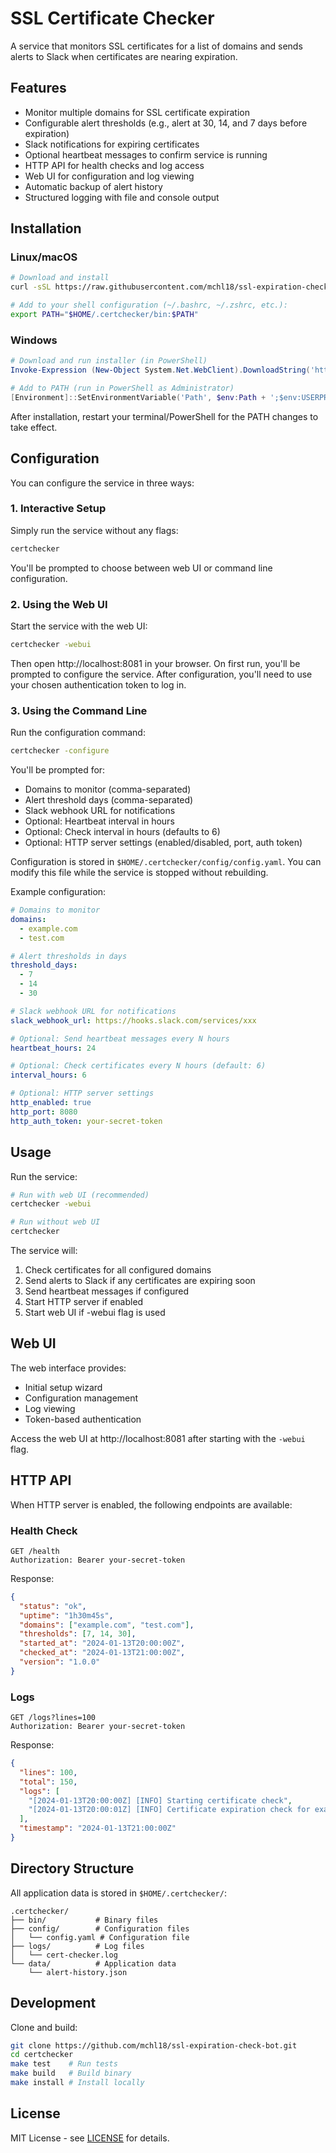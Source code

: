 # SSL Certificate Checker

A service that monitors SSL certificates for a list of domains and sends alerts to Slack when certificates are nearing expiration.

## Features

- Monitor multiple domains for SSL certificate expiration
- Configurable alert thresholds (e.g., alert at 30, 14, and 7 days before expiration)
- Slack notifications for expiring certificates
- Optional heartbeat messages to confirm service is running
- HTTP API for health checks and log access
- Web UI for configuration and log viewing
- Automatic backup of alert history
- Structured logging with file and console output

## Installation

### Linux/macOS

```bash
# Download and install
curl -sSL https://raw.githubusercontent.com/mchl18/ssl-expiration-check-bot/main/install/install.sh | bash

# Add to your shell configuration (~/.bashrc, ~/.zshrc, etc.):
export PATH="$HOME/.certchecker/bin:$PATH"
```

### Windows

```powershell
# Download and run installer (in PowerShell)
Invoke-Expression (New-Object System.Net.WebClient).DownloadString('https://raw.githubusercontent.com/mchl18/ssl-expiration-check-bot/main/install/install.ps1')

# Add to PATH (run in PowerShell as Administrator)
[Environment]::SetEnvironmentVariable('Path', $env:Path + ';$env:USERPROFILE\.certchecker\bin', 'User')
```

After installation, restart your terminal/PowerShell for the PATH changes to take effect.

## Configuration

You can configure the service in three ways:

### 1. Interactive Setup

Simply run the service without any flags:
```bash
certchecker
```

You'll be prompted to choose between web UI or command line configuration.

### 2. Using the Web UI

Start the service with the web UI:
```bash
certchecker -webui
```

Then open http://localhost:8081 in your browser. On first run, you'll be prompted to configure the service. After configuration, you'll need to use your chosen authentication token to log in.

### 3. Using the Command Line

Run the configuration command:
```bash
certchecker -configure
```

You'll be prompted for:
- Domains to monitor (comma-separated)
- Alert threshold days (comma-separated)
- Slack webhook URL for notifications
- Optional: Heartbeat interval in hours
- Optional: Check interval in hours (defaults to 6)
- Optional: HTTP server settings (enabled/disabled, port, auth token)

Configuration is stored in `$HOME/.certchecker/config/config.yaml`. You can modify this file while the service is stopped without rebuilding.

Example configuration:
```yaml
# Domains to monitor
domains:
  - example.com
  - test.com

# Alert thresholds in days
threshold_days:
  - 7
  - 14
  - 30

# Slack webhook URL for notifications
slack_webhook_url: https://hooks.slack.com/services/xxx

# Optional: Send heartbeat messages every N hours
heartbeat_hours: 24

# Optional: Check certificates every N hours (default: 6)
interval_hours: 6

# Optional: HTTP server settings
http_enabled: true
http_port: 8080
http_auth_token: your-secret-token
```

## Usage

Run the service:
```bash
# Run with web UI (recommended)
certchecker -webui

# Run without web UI
certchecker
```

The service will:
1. Check certificates for all configured domains
2. Send alerts to Slack if any certificates are expiring soon
3. Send heartbeat messages if configured
4. Start HTTP server if enabled
5. Start web UI if -webui flag is used

## Web UI

The web interface provides:
- Initial setup wizard
- Configuration management
- Log viewing
- Token-based authentication

Access the web UI at http://localhost:8081 after starting with the `-webui` flag.

## HTTP API

When HTTP server is enabled, the following endpoints are available:

### Health Check
```
GET /health
Authorization: Bearer your-secret-token
```

Response:
```json
{
  "status": "ok",
  "uptime": "1h30m45s",
  "domains": ["example.com", "test.com"],
  "thresholds": [7, 14, 30],
  "started_at": "2024-01-13T20:00:00Z",
  "checked_at": "2024-01-13T21:00:00Z",
  "version": "1.0.0"
}
```

### Logs
```
GET /logs?lines=100
Authorization: Bearer your-secret-token
```

Response:
```json
{
  "lines": 100,
  "total": 150,
  "logs": [
    "[2024-01-13T20:00:00Z] [INFO] Starting certificate check",
    "[2024-01-13T20:00:01Z] [INFO] Certificate expiration check for example.com"
  ],
  "timestamp": "2024-01-13T21:00:00Z"
}
```

## Directory Structure

All application data is stored in `$HOME/.certchecker/`:
```
.certchecker/
├── bin/           # Binary files
├── config/        # Configuration files
│   └── config.yaml # Configuration file
├── logs/          # Log files
│   └── cert-checker.log
└── data/          # Application data
    └── alert-history.json
```

## Development

Clone and build:
```bash
git clone https://github.com/mchl18/ssl-expiration-check-bot.git
cd certchecker
make test    # Run tests
make build   # Build binary
make install # Install locally
```

## License

MIT License - see [LICENSE](LICENSE) for details. 